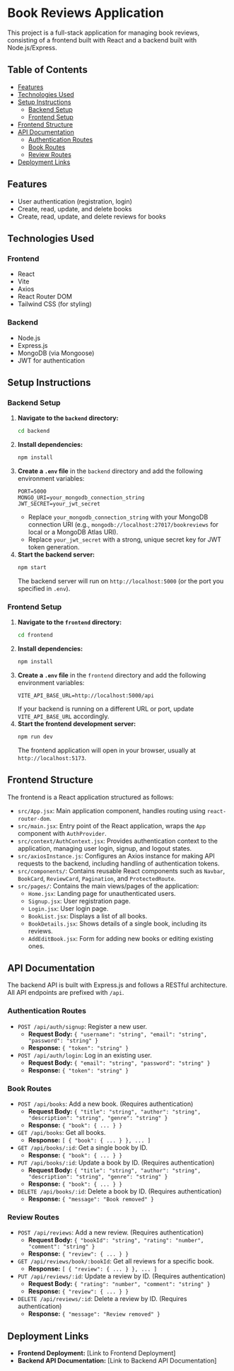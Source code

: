 # Book Reviews Application

This project is a full-stack application for managing book reviews, consisting of a frontend built with React and a backend built with Node.js/Express.

## Table of Contents
- [Features](#features)
- [Technologies Used](#technologies-used)
- [Setup Instructions](#setup-instructions)
  - [Backend Setup](#backend-setup)
  - [Frontend Setup](#frontend-setup)
- [Frontend Structure](#frontend-structure)
- [API Documentation](#api-documentation)
  - [Authentication Routes](#authentication-routes)
  - [Book Routes](#book-routes)
  - [Review Routes](#review-routes)
- [Deployment Links](#deployment-links)

## Features
- User authentication (registration, login)
- Create, read, update, and delete books
- Create, read, update, and delete reviews for books

## Technologies Used

### Frontend
- React
- Vite
- Axios
- React Router DOM
- Tailwind CSS (for styling)

### Backend
- Node.js
- Express.js
- MongoDB (via Mongoose)
- JWT for authentication

## Setup Instructions

### Backend Setup

1.  **Navigate to the `backend` directory:**
    ```bash
    cd backend
    ```
2.  **Install dependencies:**
    ```bash
    npm install
    ```
3.  **Create a `.env` file** in the `backend` directory and add the following environment variables:
    ```
    PORT=5000
    MONGO_URI=your_mongodb_connection_string
    JWT_SECRET=your_jwt_secret
    ```
    - Replace `your_mongodb_connection_string` with your MongoDB connection URI (e.g., `mongodb://localhost:27017/bookreviews` for local or a MongoDB Atlas URI).
    - Replace `your_jwt_secret` with a strong, unique secret key for JWT token generation.
4.  **Start the backend server:**
    ```bash
    npm start
    ```
    The backend server will run on `http://localhost:5000` (or the port you specified in `.env`).

### Frontend Setup

1.  **Navigate to the `frontend` directory:**
    ```bash
    cd frontend
    ```
2.  **Install dependencies:**
    ```bash
    npm install
    ```
3.  **Create a `.env` file** in the `frontend` directory and add the following environment variables:
    ```
    VITE_API_BASE_URL=http://localhost:5000/api
    ```
    If your backend is running on a different URL or port, update `VITE_API_BASE_URL` accordingly.
4.  **Start the frontend development server:**
    ```bash
    npm run dev
    ```
    The frontend application will open in your browser, usually at `http://localhost:5173`.

## Frontend Structure

The frontend is a React application structured as follows:

-   `src/App.jsx`: Main application component, handles routing using `react-router-dom`.
-   `src/main.jsx`: Entry point of the React application, wraps the `App` component with `AuthProvider`.
-   `src/context/AuthContext.jsx`: Provides authentication context to the application, managing user login, signup, and logout states.
-   `src/axiosInstance.js`: Configures an Axios instance for making API requests to the backend, including handling of authentication tokens.
-   `src/components/`: Contains reusable React components such as `Navbar`, `BookCard`, `ReviewCard`, `Pagination`, and `ProtectedRoute`.
-   `src/pages/`: Contains the main views/pages of the application:
    -   `Home.jsx`: Landing page for unauthenticated users.
    -   `Signup.jsx`: User registration page.
    -   `Login.jsx`: User login page.
    -   `BookList.jsx`: Displays a list of all books.
    -   `BookDetails.jsx`: Shows details of a single book, including its reviews.
    -   `AddEditBook.jsx`: Form for adding new books or editing existing ones.

## API Documentation

The backend API is built with Express.js and follows a RESTful architecture. All API endpoints are prefixed with `/api`.

### Authentication Routes
-   `POST /api/auth/signup`: Register a new user.
    -   **Request Body:** `{ "username": "string", "email": "string", "password": "string" }`
    -   **Response:** `{ "token": "string" }`
-   `POST /api/auth/login`: Log in an existing user.
    -   **Request Body:** `{ "email": "string", "password": "string" }`
    -   **Response:** `{ "token": "string" }`

### Book Routes
-   `POST /api/books`: Add a new book. (Requires authentication)
    -   **Request Body:** `{ "title": "string", "author": "string", "description": "string", "genre": "string" }`
    -   **Response:** `{ "book": { ... } }`
-   `GET /api/books`: Get all books.
    -   **Response:** `[ { "book": { ... } }, ... ]`
-   `GET /api/books/:id`: Get a single book by ID.
    -   **Response:** `{ "book": { ... } }`
-   `PUT /api/books/:id`: Update a book by ID. (Requires authentication)
    -   **Request Body:** `{ "title": "string", "author": "string", "description": "string", "genre": "string" }`
    -   **Response:** `{ "book": { ... } }`
-   `DELETE /api/books/:id`: Delete a book by ID. (Requires authentication)
    -   **Response:** `{ "message": "Book removed" }`

### Review Routes
-   `POST /api/reviews`: Add a new review. (Requires authentication)
    -   **Request Body:** `{ "bookId": "string", "rating": "number", "comment": "string" }`
    -   **Response:** `{ "review": { ... } }`
-   `GET /api/reviews/book/:bookId`: Get all reviews for a specific book.
    -   **Response:** `[ { "review": { ... } }, ... ]`
-   `PUT /api/reviews/:id`: Update a review by ID. (Requires authentication)
    -   **Request Body:** `{ "rating": "number", "comment": "string" }`
    -   **Response:** `{ "review": { ... } }`
-   `DELETE /api/reviews/:id`: Delete a review by ID. (Requires authentication)
    -   **Response:** `{ "message": "Review removed" }`

## Deployment Links

-   **Frontend Deployment:** [Link to Frontend Deployment]
-   **Backend API Documentation:** [Link to Backend API Documentation]